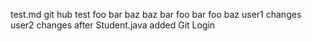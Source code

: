 test.md git hub test
foo bar baz
baz bar foo
bar foo baz
user1 changes
user2 changes
after Student.java added
Git Login